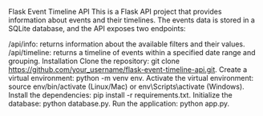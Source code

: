 Flask Event Timeline API
This is a Flask API project that provides information about events and their timelines. The events data is stored in a SQLite database, and the API exposes two endpoints:

/api/info: returns information about the available filters and their values.
/api/timeline: returns a timeline of events within a specified date range and grouping.
Installation
Clone the repository: git clone https://github.com/your_username/flask-event-timeline-api.git.
Create a virtual environment: python -m venv env.
Activate the virtual environment: source env/bin/activate (Linux/Mac) or env\Scripts\activate (Windows).
Install the dependencies: pip install -r requirements.txt.
Initialize the database: python database.py.
Run the application: python app.py.
